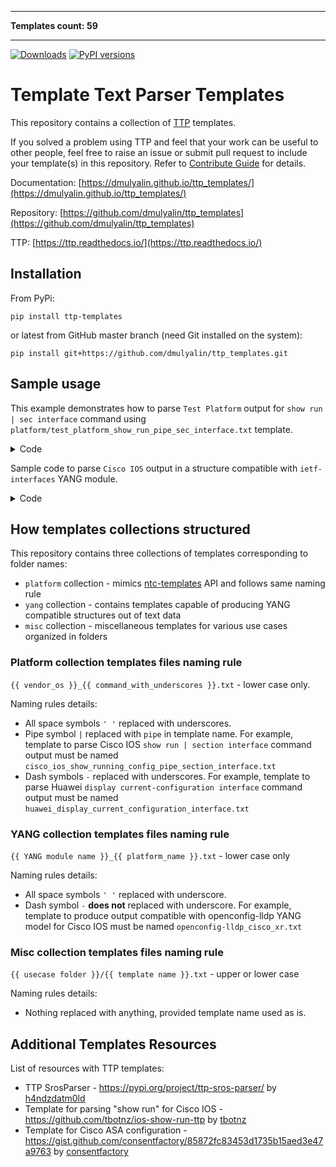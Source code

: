 
---

**Templates count: 59**

---

[![Downloads](https://pepy.tech/badge/ttp_templates)](https://pepy.tech/project/ttp_templates)
[![PyPI versions](https://img.shields.io/pypi/pyversions/ttp.svg)](https://pypi.python.org/pypi/ttp_templates/)

# Template Text Parser Templates

This repository contains a collection of [TTP](https://github.com/dmulyalin/ttp) templates.

If you solved a problem using TTP and feel that your work can be useful to other people, feel
free to raise an issue or submit pull request to include your template(s) in this repository.
Refer to [Contribute Guide](https://dmulyalin.github.io/ttp_templates/contribute/) for details.

Documentation: [https://dmulyalin.github.io/ttp_templates/](https://dmulyalin.github.io/ttp_templates/)

Repository: [https://github.com/dmulyalin/ttp_templates](https://github.com/dmulyalin/ttp_templates)

TTP: [https://ttp.readthedocs.io/](https://ttp.readthedocs.io/)

## Installation

From PyPi:

`pip install ttp-templates`

or latest from GitHub master branch (need Git installed on the system):

`pip install git+https://github.com/dmulyalin/ttp_templates.git`

## Sample usage

This example demonstrates how to parse `Test Platform` output for `show run | sec interface` command using `platform/test_platform_show_run_pipe_sec_interface.txt` template.
<details><summary>Code</summary>

```python
from ttp_templates import parse_output
import pprint

data = """
interface GigabitEthernet1/3.251
 description Customer #32148
 encapsulation dot1q 251
 ip address 172.16.33.10 255.255.255.128
 shutdown
!
interface GigabitEthernet1/3.251
 description Customer #32148
 encapsulation dot1q 251
 ip address 172.16.33.10 255.255.255.128
 shutdown
"""

result = parse_output(
    data=data,
    platform="Test Platform",
    command="show run | sec interface"
)

pprint.pprint(result)

# prints:
# [[[{'description': 'Customer #32148',
#     'disabled': True,
#     'dot1q': '251',
#     'interface': 'GigabitEthernet1/3.251',
#     'ip': '172.16.33.10',
#     'mask': '255.255.255.128'},
#    {'description': 'Customer #32148',
#     'disabled': True,
#     'dot1q': '251',
#     'interface': 'GigabitEthernet1/3.251',
#     'ip': '172.16.33.10',
#     'mask': '255.255.255.128'}]]]
```
</details>

Sample code to parse `Cisco IOS` output in a structure compatible with `ietf-interfaces` YANG module.
<details><summary>Code</summary>

```python
from ttp_templates import get_template
from ttp import ttp
import pprint

data1 = """
interface GigabitEthernet1/3.251
 description Customer #32148
 encapsulation dot1q 251
 ip address 172.16.33.10 255.255.255.128
 shutdown
!
interface GigabitEthernet1/4
 description vCPEs access control
 ip address 172.16.33.10 255.255.255.128
!
"""
data2 = """
interface GigabitEthernet1/5
 description Works data
 ip mtu 9000
!
interface GigabitEthernet1/7
 description Works data v6
 ipv6 address 2001::1/64
 ipv6 address 2001:1::1/64
"""

template = get_template(yang="ietf-interfaces", platform="cisco_ios")
parser = ttp(template=template)

parser.add_input(data1)
parser.add_input(data2)

parser.parse()
res = parser.result()
pprint.pprint(res)

# prints:
# [{'comment': '',
#   'exception': {},
#   'result': [{'ietf-interfaces:interfaces': {'interface': [{'admin-status': 'down',
#                                                             'description': 'Customer '
#                                                                            '#32148',
#                                                             'enabled': False,
#                                                             'ietf-ip:ipv4': {'address': [{'ip': '172.16.33.10',
#                                                                                           'netmask': '255.255.255.128',
#                                                                                           'origin': 'static'}]},
#                                                             'if-index': 1,
#                                                             'link-up-down-trap-enable': 'enabled',
#                                                             'name': 'GigabitEthernet1/3.251',
#                                                             'oper-status': 'unknown',
#                                                             'statistics': {'discontinuity-time': '1970-01-01T00:00:00+00:00'},
#                                                             'type': 'iana-if-type:ethernetCsmacd'},
#                                                            {'admin-status': 'up',
#                                                             'description': 'vCPEs '
#                                                                            'access '
#                                                                            'control',
#                                                             'enabled': True,
#                                                             'ietf-ip:ipv4': {'address': [{'ip': '172.16.33.10',
#                                                                                           'netmask': '255.255.255.128',
#                                                                                           'origin': 'static'}]},
#                                                             'if-index': 1,
#                                                             'link-up-down-trap-enable': 'enabled',
#                                                             'name': 'GigabitEthernet1/4',
#                                                             'oper-status': 'unknown',
#                                                             'statistics': {'discontinuity-time': '1970-01-01T00:00:00+00:00'},
#                                                             'type': 'iana-if-type:ethernetCsmacd'}]}},
#              {'ietf-interfaces:interfaces': {'interface': [{'admin-status': 'up',
#                                                             'description': 'Works '
#                                                                            'data',
#                                                             'enabled': True,
#                                                             'ietf-ip:ipv4': {'mtu': 9000},
#                                                             'if-index': 1,
#                                                             'link-up-down-trap-enable': 'enabled',
#                                                             'name': 'GigabitEthernet1/5',
#                                                             'oper-status': 'unknown',
#                                                             'statistics': {'discontinuity-time': '1970-01-01T00:00:00+00:00'},
#                                                             'type': 'iana-if-type:ethernetCsmacd'},
#                                                            {'admin-status': 'up',
#                                                             'description': 'Works '
#                                                                            'data '
#                                                                            'v6',
#                                                             'enabled': True,
#                                                             'ietf-ip:ipv6': {'address': [{'ip': '2001::1',
#                                                                                           'origin': 'static',
#                                                                                           'prefix-length': 64},
#                                                                                          {'ip': '2001:1::1',
#                                                                                           'origin': 'static',
#                                                                                           'prefix-length': 64}]},
#                                                             'if-index': 1,
#                                                             'link-up-down-trap-enable': 'enabled',
#                                                             'name': 'GigabitEthernet1/7',
#                                                             'oper-status': 'unknown',
#                                                             'statistics': {'discontinuity-time': '1970-01-01T00:00:00+00:00'},
#                                                             'type': 'iana-if-type:ethernetCsmacd'}]}}],
#   'valid': {0: True, 1: True}}]
```
</details>

## How templates collections structured

This repository contains three collections of templates corresponding to folder names:

* `platform` collection - mimics [ntc-templates](https://github.com/networktocode/ntc-templates) API and follows same naming rule
* `yang` collection - contains templates capable of producing YANG compatible structures out of text data
* `misc` collection - miscellaneous templates for various use cases organized in folders

### Platform collection templates files naming rule

`{{ vendor_os }}_{{ command_with_underscores }}.txt` - lower case only.

Naming rules details:

* All space symbols `' '` replaced with underscores.
* Pipe symbol `|` replaced with `pipe` in template name. For example,
  template to parse Cisco IOS `show run | section interface` command output
  must be named `cisco_ios_show_running_config_pipe_section_interface.txt`
* Dash symbols `-` replaced with underscores. For example, template to parse
  Huawei `display current-configuration interface` command output  must be
  named `huawei_display_current_configuration_interface.txt`

### YANG collection templates files naming rule

`{{ YANG module name }}_{{ platform_name }}.txt` - lower case only

Naming rules details:

* All space symbols `' '` replaced with underscore.
* Dash symbol `-` **does not** replaced with underscore. For example, template
  to produce output compatible with openconfig-lldp YANG model for Cisco IOS
  must be named `openconfig-lldp_cisco_xr.txt`

### Misc collection templates files naming rule

`{{ usecase folder }}/{{ template name }}.txt` - upper or lower case

Naming rules details:

* Nothing replaced with anything, provided template name used as is.

## Additional Templates Resources

List of resources with TTP templates:

- TTP SrosParser - https://pypi.org/project/ttp-sros-parser/ by [h4ndzdatm0ld](https://github.com/h4ndzdatm0ld)
- Template for parsing "show run" for Cisco IOS - https://github.com/tbotnz/ios-show-run-ttp by [tbotnz](https://github.com/tbotnz)
- Template for Cisco ASA configuration - https://gist.github.com/consentfactory/85872fc83453d1735b15aed3e47a9763 by [consentfactory](https://gist.github.com/consentfactory)
